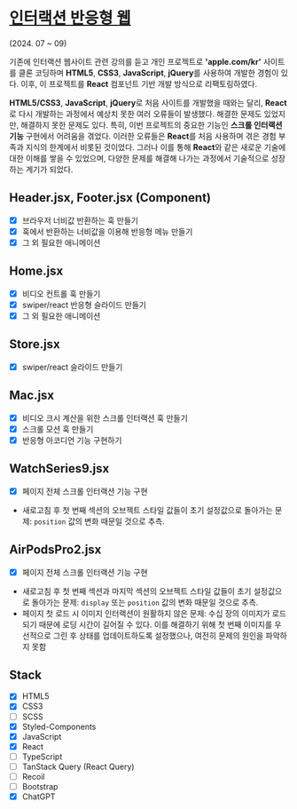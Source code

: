 # [인터랙션 반응형 웹](https://clonecoding-by-react.vercel.app/)
(2024. 07 ~ 09)

기존에 인터랙션 웹사이트 관련 강의를 듣고 개인 프로젝트로 **'apple.com/kr'** 사이트를 클론 코딩하며 **HTML5**, **CSS3**, **JavaScript**, **jQuery**를 사용하여 개발한 경험이 있다. 이후, 이 프로젝트를 **React** 컴포넌트 기반 개발 방식으로 리팩토링하였다.

**HTML5/CSS3**, **JavaScript**, **jQuery**로 처음 사이트를 개발했을 때와는 달리, **React**로 다시 개발하는 과정에서 예상치 못한 여러 오류들이 발생했다. 해결한 문제도 있었지만, 해결하지 못한 문제도 있다. 특히, 이번 프로젝트의 중요한 기능인 **스크롤 인터랙션 기능** 구현에서 어려움을 겪었다. 이러한 오류들은 **React**를 처음 사용하며 겪은 경험 부족과 지식의 한계에서 비롯된 것이었다. 그러나 이를 통해 **React**와 같은 새로운 기술에 대한 이해를 쌓을 수 있었으며, 다양한 문제를 해결해 나가는 과정에서 기술적으로 성장하는 계기가 되었다.

## Header.jsx, Footer.jsx (Component)
- [x] 브라우저 너비값 반환하는 훅 만들기
- [x] 훅에서 반환하는 너비값을 이용해 반응형 메뉴 만들기
- [x] 그 외 필요한 애니메이션

## Home.jsx
- [x] 비디오 컨트롤 훅 만들기
- [x] swiper/react 반응형 슬라이드 만들기
- [x] 그 외 필요한 애니메이션

## Store.jsx
- [x] swiper/react 슬라이드 만들기

## Mac.jsx
- [x] 비디오 크시 계산을 위한 스크롤 인터랙션 훅 만들기
- [x] 스크롤 모션 훅 만들기
- [x] 반응형 아코디언 기능 구현하기

## WatchSeries9.jsx
- [x] 페이지 전체 스크롤 인터랙션 기능 구현
- 새로고침 후 첫 번째 섹션의 오브젝트 스타일 값들이 초기 설정값으로 돌아가는 문제: 
`position` 값의 변화 때문일 것으로 추측.

## AirPodsPro2.jsx
- [x] 페이지 전체 스크롤 인터랙션 기능 구현
- 새로고침 후 첫 번째 섹션과 마지막 섹션의 오브젝트 스타일 값들이 초기 설정값으로 돌아가는 문제: `display` 또는 `position` 값의 변화 때문일 것으로 추측.
- 페이지 첫 로드 시 이미지 인터랙션이 원활하지 않은 문제: 
수십 장의 이미지가 로드되기 때문에 로딩 시간이 길어질 수 있다. 이를 해결하기 위해 첫 번째 이미지를 우선적으로 그린 후 상태를 업데이트하도록 설정했으나, 여전히 문제의 원인을 파악하지 못함

## Stack
- [x] HTML5
- [x] CSS3
- [ ] SCSS
- [x] Styled-Components
- [x] JavaScript
- [x] React
- [ ] TypeScript
- [ ] TanStack Query (React Query)
- [ ] Recoil
- [ ] Bootstrap
- [x] ChatGPT
